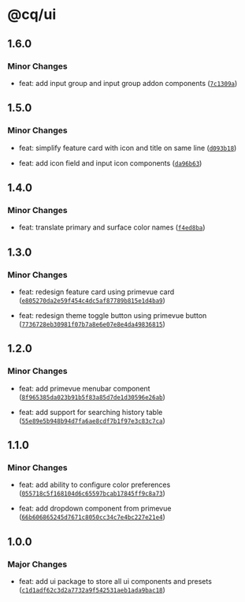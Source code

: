 # @cq/ui

## 1.6.0

### Minor Changes

- feat: add input group and input group addon components ([`7c1309a`](https://github.com/jordanshatford/clip-queue/commit/7c1309a729f550325ceaaa3296ba713305d0f08f))

## 1.5.0

### Minor Changes

- feat: simplify feature card with icon and title on same line ([`d093b18`](https://github.com/jordanshatford/clip-queue/commit/d093b181299653ed90130646fc8c08ffc2f27202))

- feat: add icon field and input icon components ([`da96b63`](https://github.com/jordanshatford/clip-queue/commit/da96b637d8e4edb390a54c49645368d887e57ac4))

## 1.4.0

### Minor Changes

- feat: translate primary and surface color names ([`f4ed8ba`](https://github.com/jordanshatford/clip-queue/commit/f4ed8ba09129b50f8b2bf5596f23a237cb61d461))

## 1.3.0

### Minor Changes

- feat: redesign feature card using primevue card ([`e805270da2e59f454c4dc5af87789b815e1d4ba9`](https://github.com/jordanshatford/clip-queue/commit/e805270da2e59f454c4dc5af87789b815e1d4ba9))

- feat: redesign theme toggle button using primevue button ([`7736728eb30981f07b7a8e6e07e8e4da49836815`](https://github.com/jordanshatford/clip-queue/commit/7736728eb30981f07b7a8e6e07e8e4da49836815))

## 1.2.0

### Minor Changes

- feat: add primevue menubar component ([`8f965385da023b91b5f83a85d7de1d30596e26ab`](https://github.com/jordanshatford/clip-queue/commit/8f965385da023b91b5f83a85d7de1d30596e26ab))

- feat: add support for searching history table ([`55e89e5b948b94d7fa6ae8cdf7b1f97e3c83c7ca`](https://github.com/jordanshatford/clip-queue/commit/55e89e5b948b94d7fa6ae8cdf7b1f97e3c83c7ca))

## 1.1.0

### Minor Changes

- feat: add ability to configure color preferences ([`055718c5f168104d6c65597bcab17845ff9c8a73`](https://github.com/jordanshatford/clip-queue/commit/055718c5f168104d6c65597bcab17845ff9c8a73))

- feat: add dropdown component from primevue ([`66b606865245d7671c8050cc34c7e4bc227e21e4`](https://github.com/jordanshatford/clip-queue/commit/66b606865245d7671c8050cc34c7e4bc227e21e4))

## 1.0.0

### Major Changes

- feat: add ui package to store all ui components and presets ([`c1d1adf62c3d2a7732a9f542531aeb1ada9bac18`](https://github.com/jordanshatford/clip-queue/commit/c1d1adf62c3d2a7732a9f542531aeb1ada9bac18))
